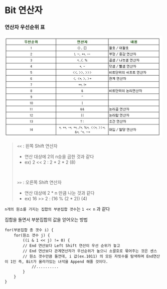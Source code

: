 # Bit 연산자

### 연산자 우선순위 표
![](img/operator_precedence.png)

> `<<` : 왼쪽 Shift 연산자 
> * 연산 대상에 2의 n승을 곱한 것과 같다
> * ex) 2 << 2  : 2 * 2 * 2 (8)
> 
> <br>
>
> `>>` : 오른쪽 Shift 연산자
> * 연산 대상에 2 * n 만큼 나눈 것과 같다
> * ex) 16 >> 2 : (16 % (2 * 2)) (4)

`n개의 원소를 가지는 집합의 부분집합 갯수`는 `1 << n` 과 같다

집합을 돌면서 부분집합의 값을 얻어오는 방법

```
for(부분집합 총 갯수 i) {
    for(원소 갯수 j) {
        ((i & 1 << j) != 0) { 
        // End 연산보다 Left Shift 연산이 우선 순위가 놓고
        // End 연산보다 관계연산자가 우선순위가 높으니 소괄호로 묶어주는 것은 센스
        // 원소 갯수만큼 돌껀데, i 값(ex.1011) 의 모든 자릿수를 탐색하며 End연산이 1인 즉, Bit가 올라가있는 녀석을 Append 해줄 것이다.
            //..........
        }
    }
}
```
